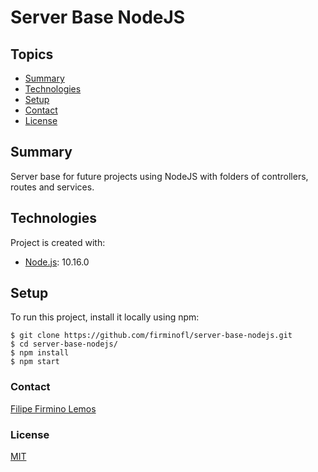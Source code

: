 # Server Base NodeJS
## Topics
+ [Summary](#summary)
+ [Technologies](#technologies)
+ [Setup](#setup)
+ [Contact](#contact)
+ [License](#license)

## Summary
Server base for future projects using NodeJS with folders of controllers, routes and services.
	
## Technologies
Project is created with:
* [Node.js](https://nodejs.org/pt-br/): 10.16.0
	
## Setup
To run this project, install it locally using npm:

```
$ git clone https://github.com/firminofl/server-base-nodejs.git
$ cd server-base-nodejs/
$ npm install
$ npm start
```

### Contact
[Filipe Firmino Lemos](mailto:filipefirmino@gec.inatel.br)

### License

[MIT](https://github.com/firminofl/server-base-nodejs/blob/master/LICENSE)
